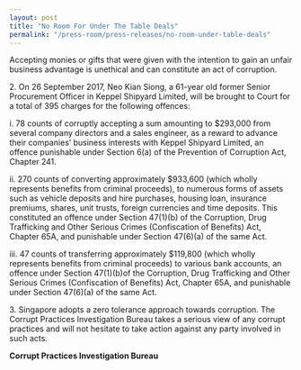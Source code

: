 ```yaml
---
layout: post
title: "No Room For Under The Table Deals"
permalink: "/press-room/press-releases/no-room-under-table-deals"
---
```

Accepting monies or gifts that were given with the intention to gain an unfair business advantage is unethical and can constitute an act of corruption. 

2\.        On 26 September 2017, Neo Kian Siong, a 61-year old former Senior Procurement Officer in Keppel Shipyard Limited, will be brought to Court for a total of 395 charges for the following offences:

i. 78 counts of corruptly accepting a sum amounting to $293,000 from several company directors and a sales engineer, as a reward to advance their companies’ business interests with Keppel Shipyard Limited, an offence punishable under Section 6(a) of the Prevention of Corruption Act, Chapter 241.

ii. 270 counts of converting approximately $933,600 (which wholly represents benefits from criminal proceeds), to numerous forms of assets such as vehicle deposits and hire purchases, housing loan, insurance premiums, shares, unit trusts, foreign currencies and time deposits. This constituted an offence under Section 47(1)(b) of the Corruption, Drug Trafficking and Other Serious Crimes (Confiscation of Benefits) Act, Chapter 65A, and punishable under Section 47(6)(a) of the same Act.

iii. 47 counts of transferring approximately $119,800 (which wholly represents benefits from criminal proceeds) to various bank accounts, an offence under Section 47(1)(b)of the Corruption, Drug Trafficking and Other Serious Crimes (Confiscation of Benefits) Act, Chapter 65A, and punishable under Section 47(6)(a) of the same Act.

3\.        Singapore adopts a zero tolerance approach towards corruption. The Corrupt Practices Investigation Bureau takes a serious view of any corrupt practices and will not hesitate to take action against any party involved in such acts.

**Corrupt Practices Investigation Bureau**
